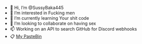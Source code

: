 - 👋 Hi, I’m @SussyBaka445
- 👀 I’m interested in Fucking men
- 🌱 I’m currently learning Your shit code
- 💞️ I’m looking to collaborate on having sex
- 📫 Working on an API to search GitHub for Discord webhooks
- 📋 [My PasteBin](https://gist.github.com/SussyBaka445)
<!---
SussyBaka445/SussyBaka445 is a ✨ special ✨ repository because its `README.md` (this file) appears on your GitHub profile.
You can click the Preview link to take a look at your changes.
--->
